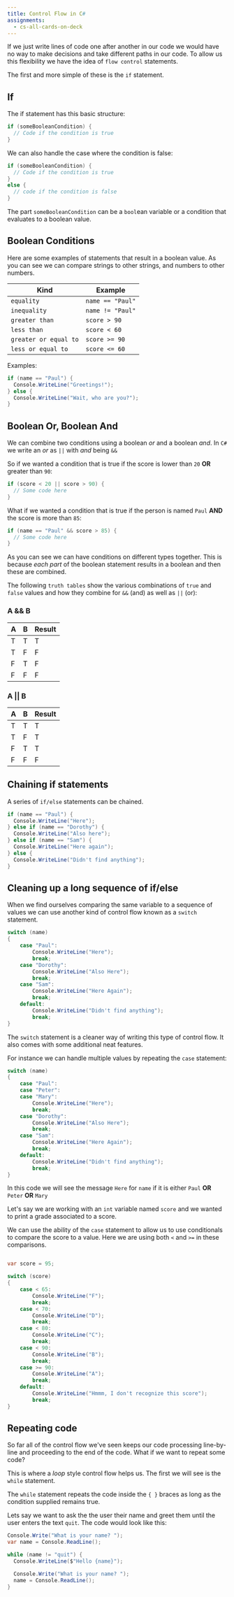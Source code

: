 ```yaml
---
title: Control Flow in C#
assignments:
  - cs-all-cards-on-deck
---
```


If we just write lines of code one after another in our code we would have no
way to make decisions and take different paths in our code. To allow us this
flexibility we have the idea of `flow control` statements.

The first and more simple of these is the `if` statement.

## If

The if statement has this basic structure:

```csharp
if (someBooleanCondition) {
  // Code if the condition is true
}
```

We can also handle the case where the condition is false:

```csharp
if (someBooleanCondition) {
  // Code if the condition is true
}
else {
  // code if the condition is false
}
```

The part `someBooleanCondition` can be a `bool`ean variable or a condition that
evaluates to a boolean value.

## Boolean Conditions

Here are some examples of statements that result in a boolean value. As you can
see we can compare strings to other strings, and numbers to other numbers.

| Kind                  | Example          |
| --------------------- | ---------------- |
| `equality`            | `name == "Paul"` |
| `inequality`          | `name != "Paul"` |
| `greater than`        | `score > 90`     |
| `less than`           | `score < 60`     |
| `greater or equal to` | `score >= 90`    |
| `less or equal to`    | `score <= 60`    |

Examples:

```csharp
if (name == "Paul") {
  Console.WriteLine("Greetings!");
} else {
  Console.WriteLine("Wait, who are you?");
}
```

## Boolean Or, Boolean And

We can combine two conditions using a boolean _or_ and a boolean _and_. In `C#`
we write an _or_ as `||` with _and_ being `&&`

So if we wanted a condition that is true if the score is lower than `20` **OR**
greater than `90`:

```csharp
if (score < 20 || score > 90) {
  // Some code here
}
```

What if we wanted a condition that is true if the person is named `Paul` **AND**
the score is more than `85`:

```csharp
if (name == "Paul" && score > 85) {
  // Some code here
}
```

As you can see we can have conditions on different types together. This is
because _each part_ of the boolean statement results in a boolean and then these
are combined.

The following `truth tables` show the various combinations of `true` and `false`
values and how they combine for `&&` (and) as well as `||` (or):

### A && B

| A   | B   | Result |
| --- | --- | ------ |
| T   | T   | T      |
| T   | F   | F      |
| F   | T   | F      |
| F   | F   | F      |

### A || B

| A   | B   | Result |
| --- | --- | ------ |
| T   | T   | T      |
| T   | F   | T      |
| F   | T   | T      |
| F   | F   | F      |

## Chaining if statements

A series of `if/else` statements can be chained.

```csharp
if (name == "Paul") {
  Console.WriteLine("Here");
} else if (name == "Dorothy") {
  Console.WriteLine("Also here");
} else if (name == "Sam") {
  Console.WriteLine("Here again");
} else {
  Console.WriteLine("Didn't find anything");
}
```

## Cleaning up a long sequence of if/else

When we find ourselves comparing the same variable to a sequence of values we
can use another kind of control flow known as a `switch` statement.

```csharp
switch (name)
{
    case "Paul":
        Console.WriteLine("Here");
        break;
    case "Dorothy":
        Console.WriteLine("Also Here");
        break;
    case "Sam":
        Console.WriteLine("Here Again");
        break;
    default:
        Console.WriteLine("Didn't find anything");
        break;
}
```

The `switch` statement is a cleaner way of writing this type of control flow. It
also comes with some additional neat features.

For instance we can handle multiple values by repeating the `case` statement:

```csharp
switch (name)
{
    case "Paul":
    case "Peter":
    case "Mary":
        Console.WriteLine("Here");
        break;
    case "Dorothy":
        Console.WriteLine("Also Here");
        break;
    case "Sam":
        Console.WriteLine("Here Again");
        break;
    default:
        Console.WriteLine("Didn't find anything");
        break;
}
```

In this code we will see the message `Here` for `name` if it is either `Paul`
**OR** `Peter` **OR** `Mary`

Let's say we are working with an `int` variable named `score` and we wanted to
print a grade associated to a score.

We can use the ability of the `case` statement to allow us to use conditionals
to compare the score to a value. Here we are using both `<` and `>=` in these
comparisons.

```csharp

var score = 95;

switch (score)
{
    case < 65:
        Console.WriteLine("F");
        break;
    case < 70:
        Console.WriteLine("D");
        break;
    case < 80:
        Console.WriteLine("C");
        break;
    case < 90:
        Console.WriteLine("B");
        break;
    case >= 90:
        Console.WriteLine("A");
        break;
    default:
        Console.WriteLine("Hmmm, I don't recognize this score");
        break;
}
```

## Repeating code

So far all of the control flow we've seen keeps our code processing line-by-line
and proceeding to the end of the code. What if we want to repeat some code?

This is where a _loop_ style control flow helps us. The first we will see is the
`while` statement.

The `while` statement repeats the code inside the `{ }` braces as long as the
condition supplied remains true.

Lets say we want to ask the the user their name and greet them until the user
enters the text `quit`. The code would look like this:

```csharp
Console.Write("What is your name? ");
var name = Console.ReadLine();

while (name != "quit") {
  Console.WriteLine($"Hello {name}");

  Console.Write("What is your name? ");
  name = Console.ReadLine();
}
```
